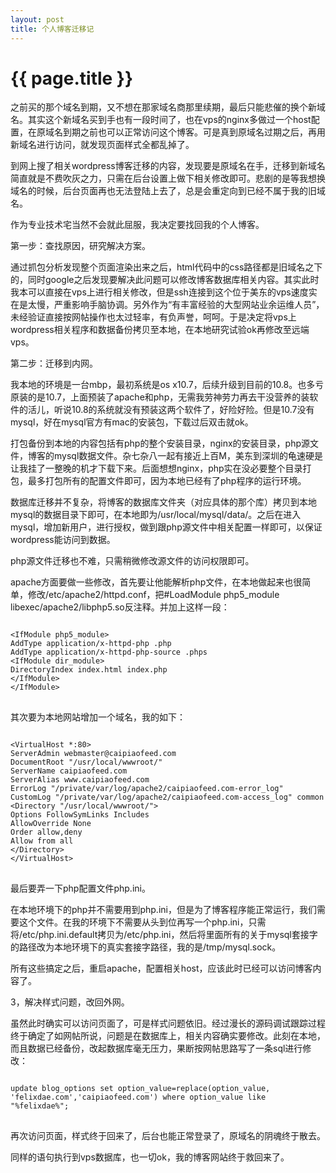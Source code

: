 ```yaml
---
layout: post
title: 个人博客迁移记
---
```


{{ page.title }}
===============

之前买的那个域名到期，又不想在那家域名商那里续期，最后只能悲催的换个新域名。其实这个新域名买到手也有一段时间了，也在vps的nginx多做过一个host配置，在原域名到期之前也可以正常访问这个博客。可是真到原域名过期之后，再用新域名进行访问，就发现页面样式全都乱掉了。

到网上搜了相关wordpress博客迁移的内容，发现要是原域名在手，迁移到新域名简直就是不费吹灰之力，只需在后台设置上做下相关修改即可。悲剧的是等我想换域名的时候，后台页面再也无法登陆上去了，总是会重定向到已经不属于我的旧域名。

作为专业技术宅当然不会就此屈服，我决定要找回我的个人博客。

第一步：查找原因，研究解决方案。

通过抓包分析发现整个页面渲染出来之后，html代码中的css路径都是旧域名之下的，同时google之后发现要解决此问题可以修改博客数据库相关内容。其实此时我本可以直接在vps上进行相关修改，但是ssh连接到这个位于美东的vps速度实在是太慢，严重影响手脑协调。另外作为“有丰富经验的大型网站业余运维人员”，未经验证直接按网帖操作也太过轻率，有负声誉，呵呵。于是决定将vps上wordpress相关程序和数据备份拷贝至本地，在本地研究试验ok再修改至远端vps。

第二步：迁移到内网。

我本地的环境是一台mbp，最初系统是os x10.7，后续升级到目前的10.8。也多亏原装的是10.7，上面预装了apache和php，无需我劳神劳力再去干没营养的装软件的活儿，听说10.8的系统就没有预装这两个软件了，好险好险。但是10.7没有mysql，好在mysql官方有mac的安装包，下载过后双击就ok。

打包备份到本地的内容包括有php的整个安装目录，nginx的安装目录，php源文件，博客的mysql数据文件。杂七杂八一起有接近上百M，美东到深圳的龟速硬是让我挂了一整晚的机才下载下来。后面想想nginx，php实在没必要整个目录打包，最多打包所有的配置文件即可，因为本地已经有了php程序的运行环境。

数据库迁移并不复杂，将博客的数据库文件夹（对应具体的那个库）拷贝到本地mysql的数据目录下即可，在本地即为/usr/local/mysql/data/。之后在进入mysql，增加新用户，进行授权，做到跟php源文件中相关配置一样即可，以保证wordpress能访问到数据。

php源文件迁移也不难，只需稍微修改源文件的访问权限即可。

apache方面要做一些修改，首先要让他能解析php文件，在本地做起来也很简单，修改/etc/apache2/httpd.conf，把#LoadModule php5_module libexec/apache2/libphp5.so反注释。并加上这样一段：

<pre>
<code>
&lt;IfModule php5_module&gt;
AddType application/x-httpd-php .php
AddType application/x-httpd-php-source .phps
&lt;IfModule dir_module&gt;
DirectoryIndex index.html index.php
&lt;/IfModule&gt;
&lt;/IfModule&gt;
</code>
</pre>

其次要为本地网站增加一个域名，我的如下：

<pre>
<code>
&lt;VirtualHost *:80&gt;
ServerAdmin webmaster@caipiaofeed.com
DocumentRoot "/usr/local/wwwroot/"
ServerName caipiaofeed.com
ServerAlias www.caipiaofeed.com
ErrorLog "/private/var/log/apache2/caipiaofeed.com-error_log"
CustomLog "/private/var/log/apache2/caipiaofeed.com-access_log" common
&lt;Directory "/usr/local/wwwroot/"&gt;
Options FollowSymLinks Includes
AllowOverride None
Order allow,deny
Allow from all
&lt;/Directory&gt;
&lt;/VirtualHost&gt;
</code>
</pre>

最后要弄一下php配置文件php.ini。

在本地环境下的php并不需要用到php.ini，但是为了博客程序能正常运行，我们需要这个文件。在我的环境下不需要从头到位再写一个php.ini，只需将/etc/php.ini.default拷贝为/etc/php.ini，然后将里面所有的关于mysql套接字的路径改为本地环境下的真实套接字路径，我的是/tmp/mysql.sock。

所有这些搞定之后，重启apache，配置相关host，应该此时已经可以访问博客内容了。

3，解决样式问题，改回外网。

虽然此时确实可以访问页面了，可是样式问题依旧。经过漫长的源码调试跟踪过程终于确定了如网帖所说，问题是在数据库上，相关内容确实要修改。此刻在本地，而且数据已经备份，改起数据库毫无压力，果断按网帖思路写了一条sql进行修改：

<pre>
<code>
update blog_options set option_value=replace(option_value, 'felixdae.com','caipiaofeed.com') where option_value like "%felixdae%";
</code>
</pre>

再次访问页面，样式终于回来了，后台也能正常登录了，原域名的阴魂终于散去。

同样的语句执行到vps数据库，也一切ok，我的博客网站终于救回来了。
